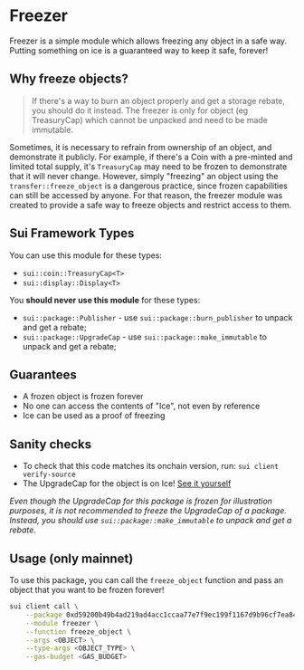 # Freezer

Freezer is a simple module which allows freezing any object in a safe way. Putting something on ice is a guaranteed way to keep it safe, forever!

## Why freeze objects?

> If there's a way to burn an object properly and get a storage rebate, you should do it instead. The freezer is only for object (eg TreasuryCap) which cannot be unpacked and need to be made immutable.

Sometimes, it is necessary to refrain from ownership of an object, and demonstrate it publicly. For example, if there's a Coin with a pre-minted and limited total supply, it's `TreasuryCap` may need to be frozen to demonstrate that it will never change. However, simply "freezing" an object using the `transfer::freeze_object` is a dangerous practice, since frozen capabilities can still be accessed by anyone. For that reason, the freezer module was created to provide a safe way to freeze objects and restrict access to them.

## Sui Framework Types

You can use this module for these types:

- `sui::coin::TreasuryCap<T>`
- `sui::display::Display<T>`

You **should never use this module** for these types:

- `sui::package::Publisher` - use `sui::package::burn_publisher` to unpack and get a rebate;
- `sui::package::UpgradeCap` - use `sui::package::make_immutable` to unpack and get a rebate;

## Guarantees

- A frozen object is frozen forever
- No one can access the contents of "Ice", not even by reference
- Ice can be used as a proof of freezing

## Sanity checks

- To check that this code matches its onchain version, run: `sui client verify-source`
- The UpgradeCap for the object is on Ice! [See it yourself](https://suiexplorer.com/object/0x8d82eeeaf10066a3c80a3be49affabda4be791f23400d5b7b9274f3e6c07491c)

*Even though the UpgradeCap for this package is frozen for illustration purposes, it is not recommended to freeze the UpgradeCap of a package. Instead, you should use `sui::package::make_immutable` to unpack and get a rebate.*

## Usage (only mainnet)

To use this package, you can call the `freeze_object` function and pass an object that you want to be frozen forever!

```bash
sui client call \
    --package 0xd59200b49b4ad219ad4acc1ccaa77e7f9ec199f1167d9b96cf7ea848d172ae1b \
    --module freezer \
    --function freeze_object \
    --args <OBJECT> \
    --type-args <OBJECT_TYPE> \
    --gas-budget <GAS_BUDGET>
```
